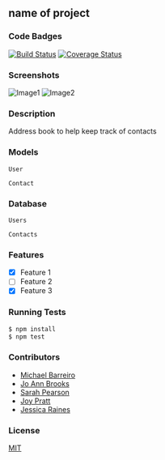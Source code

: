 ## name of project
### Code Badges
[![Build Status](https://travis-ci.org/JoyP/trailer-love.svg?branch=master)](https://travis-ci.org/JoyP/intouch)
[![Coverage Status](https://coveralls.io/repos/JoyP/intouch/badge.png)](https://coveralls.io/r/JoyP/intouch)

### Screenshots
![Image1](https://raw.githubusercontent.com/nss-cohort-2014-06-07/express-template/master/docs/screenshots/one.jpg)
![Image2](https://raw.githubusercontent.com/nss-cohort-2014-06-07/express-template/master/docs/screenshots/two.jpg)

### Description
Address book to help keep track of contacts

### Models
```
User
```

```
Contact
```

### Database
```
Users
```

```
Contacts
```

### Features
- [x] Feature 1
- [ ] Feature 2
- [x] Feature 3

### Running Tests
```bash
$ npm install
$ npm test
```

### Contributors
- [Michael Barreiro](https://github.com/MikeBBarreiro)
- [Jo Ann Brooks](https://github.com/jbrooks036)
- [Sarah Pearson](https://github.com/SarahMPearson)
- [Joy Pratt](https://github.com/JoyP)
- [Jessica Raines](https://github.com/jessicafraines)

### License
[MIT](LICENSE)

